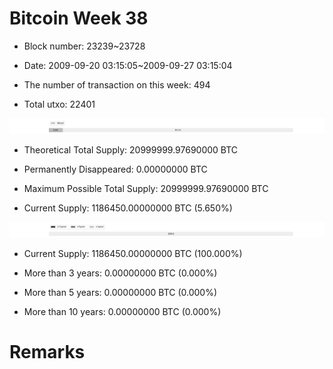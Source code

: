 # Bitcoin Week 38

- Block number: 23239~23728

- Date: 2009-09-20 03:15:05~2009-09-27 03:15:04

- The number of transaction on this week: 494

- Total utxo: 22401

![](../images/mined_week38.png)

- Theoretical Total Supply: 20999999.97690000 BTC

- Permanently Disappeared: 0.00000000 BTC

- Maximum Possible Total Supply: 20999999.97690000 BTC

- Current Supply: 1186450.00000000 BTC (5.650%)

![](../images/year_week38.png)


- Current Supply: 1186450.00000000 BTC (100.000%)

- More than 3 years: 0.00000000 BTC (0.000%)

- More than 5 years: 0.00000000 BTC (0.000%)

- More than 10 years: 0.00000000 BTC (0.000%)

# Remarks

